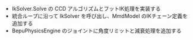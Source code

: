 - IkSolver.Solve の CCD アルゴリズムとフットIK処理を実装する
- 統合ループに沿って IkSolver を呼び出し、MmdModel のIKチェーン定義を追加する
- BepuPhysicsEngine のジョイントに角度リミットと減衰処理を追加する

